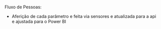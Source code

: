 Fluxo de Pessoas:

- Aferição de cada parâmetro e feita via sensores e atualizada para a api e ajustada para o Power BI
